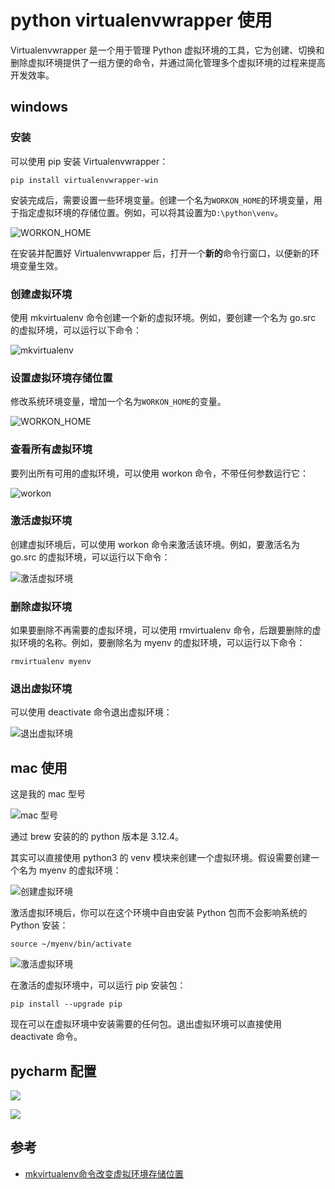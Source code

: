 # python virtualenvwrapper 使用


<!-- author： xiaobinqt -->
<!-- email： xiaobinqt@163.com -->
<!-- https://xiaobinqt.github.io -->
<!-- https://www.xiaobinqt.cn -->


Virtualenvwrapper 是一个用于管理 Python 虚拟环境的工具，它为创建、切换和删除虚拟环境提供了一组方便的命令，并通过简化管理多个虚拟环境的过程来提高开发效率。

## windows

### 安装

可以使用 pip 安装 Virtualenvwrapper：

```shell
pip install virtualenvwrapper-win

```

安装完成后，需要设置一些环境变量。创建一个名为`WORKON_HOME`的环境变量，用于指定虚拟环境的存储位置。例如，可以将其设置为`D:\python\venv`。

![](https://cdn.xiaobinqt.cn/xiaobinqt.io/20230526/7e68bb0eecb1482b88a6ab962986487a.png?imageView2/0/q/75|watermark/2/text/eGlhb2JpbnF0/font/dmlqYXlh/fontsize/1000/fill/IzVDNUI1Qg==/dissolve/52/gravity/SouthEast/dx/15/dy/15 'WORKON_HOME')

在安装并配置好 Virtualenvwrapper 后，打开一个**新的**命令行窗口，以便新的环境变量生效。

### 创建虚拟环境

使用 mkvirtualenv 命令创建一个新的虚拟环境。例如，要创建一个名为 go.src 的虚拟环境，可以运行以下命令：

![](https://cdn.xiaobinqt.cn/xiaobinqt.io/20230526/9b1e834a1bff4c54b551bedd9b49e384.png?imageView2/0/q/75|watermark/2/text/eGlhb2JpbnF0/font/dmlqYXlh/fontsize/1000/fill/IzVDNUI1Qg==/dissolve/52/gravity/SouthEast/dx/15/dy/15 'mkvirtualenv')

### 设置虚拟环境存储位置

修改系统环境变量，增加一个名为`WORKON_HOME`的变量。

![WORKON_HOME](https://cdn.xiaobinqt.cn/xiaobinqt.io/20241022/c31ac1381fea4119a97a366dbc408fcd.png?imageView2/0/q/75|watermark/2/text/eGlhb2JpbnF0/font/dmlqYXlh/fontsize/1000/fill/IzVDNUI1Qg==/dissolve/52/gravity/SouthEast/dx/15/dy/15)

### 查看所有虚拟环境

要列出所有可用的虚拟环境，可以使用 workon 命令，不带任何参数运行它：

![](https://cdn.xiaobinqt.cn/xiaobinqt.io/20230526/cce01cbdc5254cee8b9115e2bd2cb30d.png?imageView2/0/q/75|watermark/2/text/eGlhb2JpbnF0/font/dmlqYXlh/fontsize/1000/fill/IzVDNUI1Qg==/dissolve/52/gravity/SouthEast/dx/15/dy/15 'workon')

### 激活虚拟环境

创建虚拟环境后，可以使用 workon 命令来激活该环境。例如，要激活名为 go.src 的虚拟环境，可以运行以下命令：

![](https://cdn.xiaobinqt.cn/xiaobinqt.io/20230526/1109c7cf3de9479081bbf3aeafdf4c61.png?imageView2/0/q/75|watermark/2/text/eGlhb2JpbnF0/font/dmlqYXlh/fontsize/1000/fill/IzVDNUI1Qg==/dissolve/52/gravity/SouthEast/dx/15/dy/15 '激活虚拟环境')

### 删除虚拟环境

如果要删除不再需要的虚拟环境，可以使用 rmvirtualenv 命令，后跟要删除的虚拟环境的名称。例如，要删除名为 myenv 的虚拟环境，可以运行以下命令：

```shell
rmvirtualenv myenv

```

### 退出虚拟环境

可以使用 deactivate 命令退出虚拟环境：

![](https://cdn.xiaobinqt.cn/xiaobinqt.io/20230526/3a979dd3e94942f1aaeaa2a2d54a967e.png?imageView2/0/q/75|watermark/2/text/eGlhb2JpbnF0/font/dmlqYXlh/fontsize/1000/fill/IzVDNUI1Qg==/dissolve/52/gravity/SouthEast/dx/15/dy/15 '退出虚拟环境')

## mac 使用

这是我的 mac 型号

![](https://cdn.xiaobinqt.cn/xiaobinqt.io/20240720/35469fe5f0374e4eae05c947d23117d6.png 'mac 型号')

通过 brew 安装的的 python 版本是 3.12.4。

其实可以直接使用 python3 的 venv 模块来创建一个虚拟环境。假设需要创建一个名为 myenv 的虚拟环境：

![](https://cdn.xiaobinqt.cn/xiaobinqt.io/20240720/19e8da1758524258a1c8cd133e9513d2.png '创建虚拟环境')

激活虚拟环境后，你可以在这个环境中自由安装 Python 包而不会影响系统的 Python 安装：

```shell
source ~/myenv/bin/activate
```

![](https://cdn.xiaobinqt.cn/xiaobinqt.io/20240720/5bce893b9764480a9e9d97c0b5139cd6.png '激活虚拟环境')

在激活的虚拟环境中，可以运行 pip 安装包：

```shell
pip install --upgrade pip
```

现在可以在虚拟环境中安装需要的任何包。退出虚拟环境可以直接使用 deactivate 命令。

## pycharm 配置

![](https://cdn.xiaobinqt.cn/xiaobinqt.io/20230526/856d78b8073b47dc9d57874624a7ea6b.png?imageView2/0/q/75|watermark/2/text/eGlhb2JpbnF0/font/dmlqYXlh/fontsize/1000/fill/IzVDNUI1Qg==/dissolve/52/gravity/SouthEast/dx/15/dy/15)

![](https://cdn.xiaobinqt.cn/xiaobinqt.io/20230526/4093998f664f4d47ad95d563cbfab817.png?imageView2/0/q/75|watermark/2/text/eGlhb2JpbnF0/font/dmlqYXlh/fontsize/1000/fill/IzVDNUI1Qg==/dissolve/52/gravity/SouthEast/dx/15/dy/15)

## 参考

- [mkvirtualenv命令改变虚拟环境存储位置](https://blog.csdn.net/qq_41649001/article/details/106454327)









